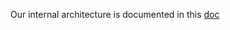 Our internal architecture is documented in this [doc](https://docs.google.com/document/d/1HJnk8cqvblyW6NOGN6xkSsWVvtMmYBrumfXN145ZTL4)
